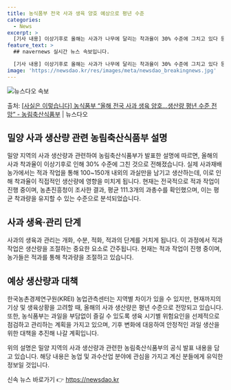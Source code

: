 ```yaml
---
title: 농식품부 전국 사과 생육 양호 예상으로 평년 수준
categories:
  - News
excerpt: >
  [기사 내용] 이상기후로 올해는 사과가 나무에 달리는 착과율이 30% 수준에 그치고 있다 등 내용을 보도하였…
feature_text: >
  ## navernews 실시간 뉴스 속보입니다.

  [기사 내용] 이상기후로 올해는 사과가 나무에 달리는 착과율이 30% 수준에 그치고 있다 등 내용을 보도하였…
image: 'https://newsdao.kr/res/images/meta/newsdao_breakingnews.jpg'
---
```


![뉴스다오 속보](https://newsdao.kr/res/images/meta/newsdao_breakingnews.jpg)

<p>출처: <a href="https://newsdao.kr/3975" rel="dofollow">[사실은 이렇습니다] 농식품부 “올해 전국 사과 생육 양호…생산량 평년 수준 전망” - 농림축산식품부</a> | 뉴스다오</p>

<h2 data-ke-size="size26">밀양 사과 생산량 관련 농림축산식품부 설명</h2>
밀양 지역의 사과 생산량과 관련하여 농림축산식품부가 발표한 설명에 따르면, 올해의 사과 착과율이 이상기후로 인해 30% 수준에 그친 것으로 전해졌습니다. 실제 사과재배 농가에서는 적과 작업을 통해 100~150개 내외의 과실만을 남기고 생산하는데, 이로 인해 착과율이 직접적인 생산량에 영향을 미치게 됩니다. 현재는 전국적으로 적과 작업이 진행 중이며, 농촌진흥청이 조사한 결과, 평균 111.3개의 과총수를 확인했으며, 이는 평균 착과량을 유지할 수 있는 수준으로 분석되었습니다.

<h2 data-ke-size="size26">사과 생육·관리 단계</h2>
사과의 생육과 관리는 개화, 수분, 적화, 적과의 단계를 거치게 됩니다. 이 과정에서 적과 작업은 생산량을 조절하는 중요한 요소로 간주됩니다. 현재는 적과 작업이 진행 중이며, 농가들은 적과를 통해 착과량을 조절하고 있습니다.

<h2 data-ke-size="size26">예상 생산량과 대책</h2>
한국농촌경제연구원(KREI) 농업관측센터는 지역별 차이가 있을 수 있지만, 현재까지의 기상 및 생육상황을 고려할 때, 올해의 사과 생산량은 평년 수준으로 전망되고 있습니다. 또한, 농식품부는 과일을 부담없이 즐길 수 있도록 생육 시기별 위험요인을 선제적으로 점검하고 관리하는 계획을 가지고 있으며, 기후 변화에 대응하여 안정적인 과일 생산을 위한 대책을 추진해 나갈 계획입니다.

위의 설명은 밀양 지역의 사과 생산량과 관련한 농림축산식품부의 공식 발표 내용을 담고 있습니다. 해당 내용은 농업 및 과수산업 분야에 관심을 가지고 계신 분들에게 유익한 정보일 것입니다. 

신속 뉴스 바로가기 👉 <a href="https://newsdao.kr" rel="dofollow">https://newsdao.kr</a>


